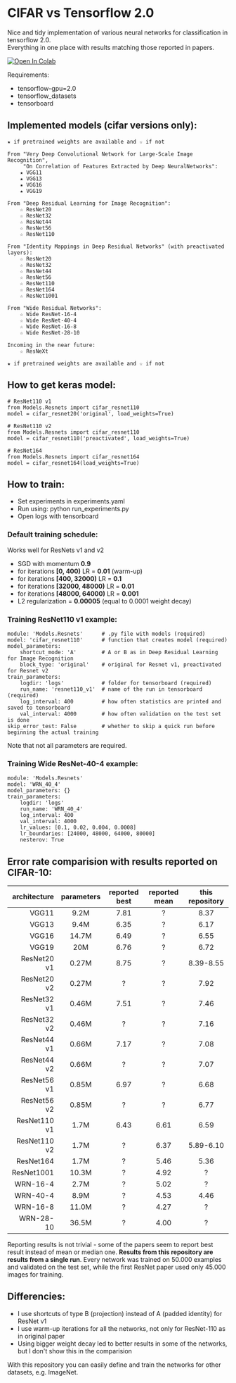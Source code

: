# CIFAR vs Tensorflow 2.0

Nice and tidy implementation of various neural networks for classification in tensorflow 2.0. \
Everything in one place with results matching those reported in papers.


[![Open In Colab](https://colab.research.google.com/assets/colab-badge.svg)](https://colab.research.google.com/github/gahaalt/cifar-vs-tensorflow2/blob/master/Playground.ipynb)

Requirements:
- tensorflow-gpu=2.0
- tensorflow_datasets
- tensorboard

## Implemented models (cifar versions only):
```
★ if pretrained weights are available and ☆ if not

From "Very Deep Convolutional Network for Large-Scale Image Recognition",
     "On Correlation of Features Extracted by Deep NeuralNetworks":
    ★ VGG11
    ★ VGG13
    ★ VGG16
    ★ VGG19

From "Deep Residual Learning for Image Recognition":
    ☆ ResNet20
    ☆ ResNet32
    ☆ ResNet44
    ☆ ResNet56
    ☆ ResNet110

From "Identity Mappings in Deep Residual Networks" (with preactivated layers):
    ☆ ResNet20
    ☆ ResNet32
    ☆ ResNet44
    ☆ ResNet56
    ☆ ResNet110
    ☆ ResNet164
    ☆ ResNet1001
    
From "Wide Residual Networks":
    ☆ Wide ResNet-16-4
    ☆ Wide ResNet-40-4
    ☆ Wide ResNet-16-8
    ☆ Wide ResNet-28-10
    
Incoming in the near future:
    ☆ ResNeXt
    
★ if pretrained weights are available and ☆ if not
```

## How to get keras model:
```
# ResNet110 v1
from Models.Resnets import cifar_resnet110
model = cifar_resnet20('original', load_weights=True)

# ResNet110 v2
from Models.Resnets import cifar_resnet110
model = cifar_resnet110('preactivated', load_weights=True)

# ResNet164
from Models.Resnets import cifar_resnet164
model = cifar_resnet164(load_weights=True)
```

## How to train:
- Set experiments in experiments.yaml
- Run using: python run_experiments.py
- Open logs with tensorboard

### Default training schedule:
Works well for ResNets v1 and v2
- SGD with momentum **0.9**
- for iterations **[0, 400)** LR = **0.01** (warm-up)
- for iterations **[400, 32000)** LR = **0.1**
- for iterations **[32000, 48000)** LR = **0.01**
- for iterations **[48000, 64000)** LR = **0.001**
- L2 regularization = **0.00005** (equal to 0.0001 weight decay)

### Training ResNet110 v1 example:
```
module: 'Models.Resnets'      # .py file with models (required)
model: 'cifar_resnet110'      # function that creates model (required)
model_parameters:
    shortcut_mode: 'A'        # A or B as in Deep Residual Learning for Image Recognition
    block_type: 'original'    # original for Resnet v1, preactivated for Resnet v2
train_parameters:
    logdir: 'logs'            # folder for tensorboard (required)
    run_name: 'resnet110_v1'  # name of the run in tensorboard (required)
    log_interval: 400         # how often statistics are printed and saved to tensorboard
    val_interval: 4000        # how often validation on the test set is done
skip_error_test: False        # whether to skip a quick run before beginning the actual training
```
Note that not all parameters are required.

### Training Wide ResNet-40-4 example:
```
module: 'Models.Resnets'
model: 'WRN_40_4'
model_parameters: {}
train_parameters:
    logdir: 'logs'
    run_name: 'WRN_40_4'
    log_interval: 400
    val_interval: 4000
    lr_values: [0.1, 0.02, 0.004, 0.0008]
    lr_boundaries: [24000, 48000, 64000, 80000]
    nesterov: True
```

## Error rate comparision with results reported on CIFAR-10:

| architecture | parameters | reported best | reported mean | this repository |
| ---: | :---: | :---: | :---: | :---: |
| VGG11 | 9.2M | 7.81 | ? | 8.37 |
| VGG13 | 9.4M | 6.35 | ? | 6.17 |
| VGG16 | 14.7M | 6.49 | ? | 6.55 |
| VGG19 | 20M | 6.76 | ? | 6.72 |
| ResNet20 v1 | 0.27M | 8.75 | ? | 8.39-8.55 |
| ResNet20 v2 | 0.27M | ? | ? | 7.92 |
| ResNet32 v1 | 0.46M | 7.51 | ? | 7.46 |
| ResNet32 v2 | 0.46M | ? | ? | 7.16 |
| ResNet44 v1 | 0.66M | 7.17 | ? | 7.08 |
| ResNet44 v2 | 0.66M | ? | ? | 7.07 |
| ResNet56 v1 | 0.85M | 6.97 | ? | 6.68 |
| ResNet56 v2 | 0.85M | ? | ? | 6.77 |
| ResNet110 v1 | 1.7M | 6.43 | 6.61 | 6.59 |
| ResNet110 v2 | 1.7M | ? | 6.37 | 5.89-6.10 |
| ResNet164 | 1.7M | ? | 5.46 | 5.36 |
| ResNet1001 | 10.3M | ? | 4.92 | ? |
| WRN-16-4 | 2.7M | ? | 5.02 | ? |
| WRN-40-4 | 8.9M | ? | 4.53 | 4.46 |
| WRN-16-8 | 11.0M | ? | 4.27 | ? |
| WRN-28-10 | 36.5M | ? | 4.00 | ? |

Reporting results is not trivial - some of the papers seem to report best result instead of mean or median one. **Results from this repository are results from a single run**. Every network was trained on 50.000 examples and validated on the test set, while the first ResNet paper used only 45.000 images for training.

## Differencies:
- I use shortcuts of type B (projection) instead of A (padded identity) for ResNet v1
- I use warm-up iterations for all the networks, not only for ResNet-110 as in original paper
- Using bigger weight decay led to better results in some of the networks, but I don't show this in the comparision

With this repository you can easily define and train the networks for other datasets, e.g. ImageNet.
